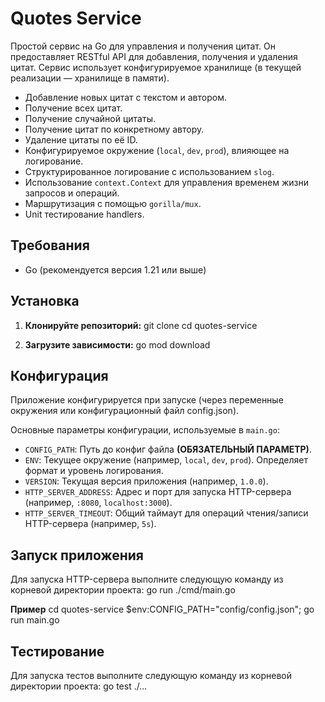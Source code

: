 # Quotes Service

Простой сервис на Go для управления и получения цитат. Он предоставляет RESTful API для добавления, получения и удаления цитат. Сервис использует конфигурируемое хранилище (в текущей реализации — хранилище в памяти).

* Добавление новых цитат с текстом и автором.
* Получение всех цитат.
* Получение случайной цитаты.
* Получение цитат по конкретному автору.
* Удаление цитаты по её ID.
* Конфигурируемое окружение (`local`, `dev`, `prod`), влияющее на логирование.
* Структурированное логирование с использованием `slog`.
* Использование `context.Context` для управления временем жизни запросов и операций.
* Маршрутизация с помощью `gorilla/mux`.
* Unit тестирование handlers.

## Требования

* Go (рекомендуется версия 1.21 или выше)

## Установка

1.  **Клонируйте репозиторий:**
    git clone
    cd quotes-service

2.  **Загрузите зависимости:**
    go mod download

## Конфигурация

Приложение конфигурируется при запуске (через переменные окружения или конфигурационный файл config.json).

Основные параметры конфигурации, используемые в `main.go`:
* `CONFIG_PATH`: Путь до конфиг файла **(ОБЯЗАТЕЛЬНЫЙ ПАРАМЕТР)**.
* `ENV`: Текущее окружение (например, `local`, `dev`, `prod`). Определяет формат и уровень логирования.
* `VERSION`: Текущая версия приложения (например, `1.0.0`).
* `HTTP_SERVER_ADDRESS`: Адрес и порт для запуска HTTP-сервера (например, `:8080`, `localhost:3000`).
* `HTTP_SERVER_TIMEOUT`: Общий таймаут для операций чтения/записи HTTP-сервера (например, `5s`).


## Запуск приложения

Для запуска HTTP-сервера выполните следующую команду из корневой директории проекта:
go run ./cmd/main.go

**Пример**
cd quotes-service
$env:CONFIG_PATH="config/config.json"; go run main.go

## Тестирование

Для запуска тестов выполните следующую команду из корневой директории проекта:
go test ./...

